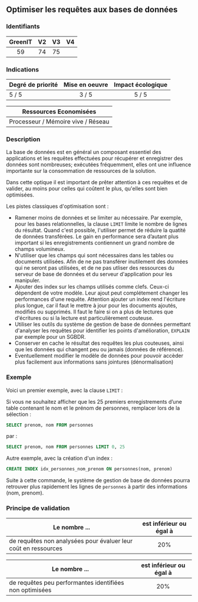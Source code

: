 ## Optimiser les requêtes aux bases de données

### Identifiants

| GreenIT |  V2  |  V3  |  V4  |
|:-------:|:----:|:----:|:----:|
|  59    | 74  | 75  |      |

### Indications

| Degré de priorité |      Mise en oeuvre       |  Impact écologique    | 
|-------------------|:-------------------------:|:---------------------:|
|       5 / 5       |      3 / 5                |        5 / 5          | 


|Ressources Economisées                                      |
|:----------------------------------------------------------:|
| Processeur / Mémoire vive / Réseau   |

### Description

La base de données est en général un composant essentiel des applications et les requêtes effectuées pour récupérer
et enregistrer des données sont nombreuses; exécutées fréquemment, elles ont une influence importante sur la consommation de 
ressources de la solution.

Dans cette optique il est important de prêter attention à ces requêtes et de valider, au moins pour celles qui coûtent le
plus, qu'elles sont bien optimisées.

Les pistes classiques d'optimisation sont : 

 - Ramener moins de données et se limiter au nécessaire. Par exemple, pour les bases relationnelles, la clause `LIMIT` limite le nombre de lignes du résultat. Quand c'est possible, l'utiliser permet de réduire la quatité de données transférées. Le gain en performance sera d’autant plus important si les enregistrements contiennent un grand nombre de champs volumineux.
 - N'utiliser que les champs qui sont nécessaires dans les tables ou documents utilisées. Afin de ne pas transférer inutilement des données qui ne seront pas utilisées, et de ne pas utliser des ressources du serveur de base de données et du serveur d'application pour les manipuler.
 - Ajouter des index sur les champs utilisés comme clefs. Ceux-ci dépendent de votre modèle. Leur ajout peut complétement changer les performances d'une requête. Attention ajouter un index rend l'écriture plus longue, car il faut le mettre à jour pour les documents ajoutés, modifiés ou supprimés. Il faut le faire si on a plus de lectures que d'écritures ou si la lecture est particulièrement couteuse.
 - Utiliser les outils du système de gestion de base de données permettant d'analyser les requêtes pour identifier les points d'amélioration, `EXPLAIN` par exemple pour un SGBDR.
 - Conserver en cache le résultat des requêtes les plus couteuses, ainsi que les données qui changent peu ou jamais (données de référence).
 - Eventuellement modifier le modèle de données pour pouvoir accèder plus facilement aux informations sans jointures (dénormalisation)

### Exemple

Voici un premier exemple, avec la clause `LIMIT` :

Si vous ne souhaitez afficher que les 25 premiers enregistrements d’une table contenant le nom et le prénom de personnes, remplacer lors de la sélection :
```sql
SELECT prenom, nom FROM personnes
```
par :
```sql
SELECT prenom, nom FROM personnes LIMIT 0, 25
```

Autre exemple, avec la création d'un index : 

```sql
CREATE INDEX idx_personnes_nom_prenom ON personnes(nom, prenom)
```

Suite à cette commande, le système de gestion de base de données pourra retrouver plus rapidement les lignes de `personnes` à partir des informations (nom, prenom).


### Principe de validation

| Le nombre ...     | est inférieur ou égal à   |  
|-------------------|:-------------------------:|
| de requêtes non analysées pour évaluer leur coût en ressources | 20%  |


| Le nombre ...     | est inférieur ou égal à   |  
|-------------------|:-------------------------:|
| de requêtes peu performantes identifiées non optimisées | 20%  |